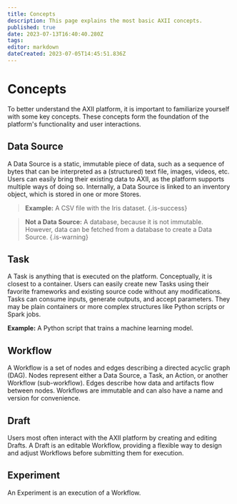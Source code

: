 ```yaml
---
title: Concepts
description: This page explains the most basic AXII concepts.
published: true
date: 2023-07-13T16:40:40.280Z
tags: 
editor: markdown
dateCreated: 2023-07-05T14:45:51.836Z
---
```


# Concepts
To better understand the AXII platform, it is important to familiarize yourself with some key concepts. These concepts form the foundation of the platform's functionality and user interactions.

## Data Source

A Data Source is a static, immutable piece of data, such as a sequence of bytes that can be interpreted as a (structured) text file, images, videos, etc. Users can easily bring their existing data to AXII, as the platform supports multiple ways of doing so. Internally, a Data Source is linked to an inventory object, which is stored in one or more Stores.

> **Example:** A CSV file with the Iris dataset.
{.is-success}

> **Not a Data Source:** A database, because it is not immutable. However, data can be fetched from a database to create a Data Source.
{.is-warning}

## Task

A Task is anything that is executed on the platform. Conceptually, it is closest to a container. Users can easily create new Tasks using their favorite frameworks and existing source code without any modifications. Tasks can consume inputs, generate outputs, and accept parameters. They may be plain containers or more complex structures like Python scripts or Spark jobs.

**Example:** A Python script that trains a machine learning model.

## Workflow

A Workflow is a set of nodes and edges describing a directed acyclic graph (DAG). Nodes represent either a Data Source, a Task, an Action, or another Workflow (sub-workflow). Edges describe how data and artifacts flow between nodes. Workflows are immutable and can also have a name and version for convenience.

## Draft

Users most often interact with the AXII platform by creating and editing Drafts. A Draft is an editable Workflow, providing a flexible way to design and adjust Workflows before submitting them for execution.

## Experiment

An Experiment is an execution of a Workflow.